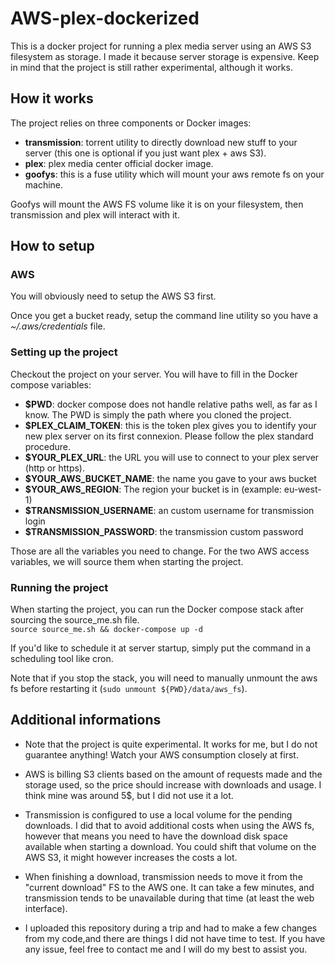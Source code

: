 # AWS-plex-dockerized

This is a docker project for running a plex media server using an AWS S3 filesystem as storage. I made it because server storage is expensive. Keep in mind that the project is still rather experimental, although it works.  

## How it works

The project relies on three components or Docker images:
- **transmission**: torrent utility to directly download new stuff to your server (this one is optional if you just want plex + aws S3).  
- **plex**: plex media center official docker image.  
- **goofys**: this is a fuse utility which will mount your aws remote fs on your machine.  

Goofys will mount the AWS FS volume like it is on your filesystem, then transmission and plex will interact with it.  

## How to setup

### AWS

You will obviously need to setup the AWS S3 first.  

Once you get a bucket ready, setup the command line utility so you have a *~/.aws/credentials* file.  

### Setting up the project

Checkout the project on your server. You will have to fill in the Docker compose variables:
- **$PWD**: docker compose does not handle relative paths well, as far as I know. The PWD is simply the path where you cloned the project. 
- **$PLEX_CLAIM_TOKEN**: this is the token plex gives you to identify your new plex server on its first connexion. Please follow the plex standard procedure. 
- **$YOUR_PLEX_URL**: the URL you will use to connect to your plex server (http or https).
- **$YOUR_AWS_BUCKET_NAME**: the name you gave to your aws bucket
- **$YOUR_AWS_REGION**: The region your bucket is in (example: eu-west-1)
- **$TRANSMISSION_USERNAME**: an custom username for transmission login
- **$TRANSMISSION_PASSWORD**: the transmission custom password 

Those are all the variables you need to change. For the two AWS access variables, we will source them when starting the project. 

### Running the project

When starting the project, you can run the Docker compose stack after sourcing the source_me.sh file.  
`source source_me.sh && docker-compose up -d`  

If you'd like to schedule it at server startup, simply put the command in a scheduling tool like cron.  

Note that if you stop the stack, you will need to manually unmount the aws fs before restarting it (`sudo unmount ${PWD}/data/aws_fs`).  

## Additional informations

- Note that the project is quite experimental. It works for me, but I do not guarantee anything! Watch your AWS consumption closely at first.  

- AWS is billing S3 clients based on the amount of requests made and the storage used, so the price should increase with downloads and usage. I think mine was around 5$, but I did not use it a lot. 

- Transmission is configured to use a local volume for the pending downloads. I did that to avoid additional costs when using the AWS fs, however that means you need to have the download disk space available when starting a download. You could shift that volume on the AWS S3, it might however increases the costs a lot. 

- When finishing a download, transmission needs to move it from the "current download" FS to the AWS one. It can take a few minutes, and transmission tends to be unavailable during that time (at least the web interface). 

- I uploaded this repository during a trip and had to make a few changes from my code,and there are things I did not have time to test. If you have any issue, feel free to contact me and I will do my best to assist you. 


